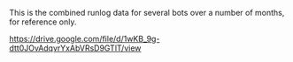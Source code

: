 This is the combined runlog data for several bots over a number of months, for reference only.

https://drive.google.com/file/d/1wKB_9g-dtt0JOvAdqvrYxAbVRsD9GTlT/view
